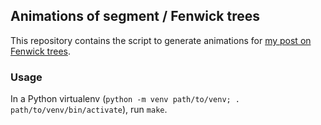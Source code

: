 ## Animations of segment / Fenwick trees

This repository contains the script to generate animations for [my post on Fenwick trees](https://blog.kartynnik.info/posts/fenwick-trees-are-nothing-but).

### Usage
In a Python virtualenv (`python -m venv path/to/venv; . path/to/venv/bin/activate`), run `make`.
